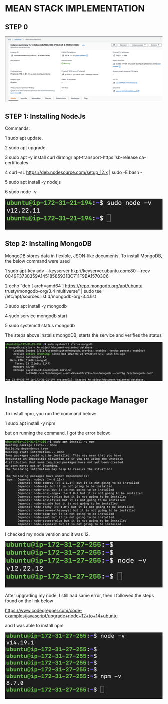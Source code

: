 # MEAN STACK IMPLEMENTATION
## STEP 0
![MEAN STACK!](images/p4ss1.png)

## STEP 1: Installing NodeJs

Commands:

1  sudo apt update.

2  sudo apt upgrade

3  sudo apt -y install curl dirmngr apt-transport-https lsb-release ca-certificates

4  curl -sL https://deb.nodesource.com/setup_12.x | sudo -E bash -

5  sudo apt install -y nodejs

6  sudo node -v

![MEAN STACK!](images/p4ss2.png)

## Step 2: Installing MongoDB
MongoDB stores data in flexible, JSON-like documents.
To install MongoDB, the below command were used

1 sudo apt-key adv --keyserver hkp://keyserver.ubuntu.com:80 --recv 0C49F3730359A14518585931BC711F9BA15703C6

2 echo "deb [ arch=amd64 ] https://repo.mongodb.org/apt/ubuntu trusty/mongodb-org/3.4 multiverse" | sudo tee /etc/apt/sources.list.d/mongodb-org-3.4.list

3 sudo apt install -y mongodb

4 sudo service mongodb start

5 sudo systemctl status mongodb

The steps above installs mongoDB, starts the service and verifies the status

![MEAN STACK!](images/p4ss3.png)

# Installing Node package Manager
To install npm, you run the command below:

1 sudo apt install -y npm

but on running the command, I got the error below:

![MEAN STACK!](images/p4ss4.png)

I checked my node version and it was 12.

![MEAN STACK!](images/p4ss5.png)

After upgrading my node, I still had same error, then I followed the steps found on the link below

https://www.codegrepper.com/code-examples/javascript/upgrade+node+12+to+14+ubuntu

and I was able to install npm

![MEAN STACK!](images/p4ss6.png)
